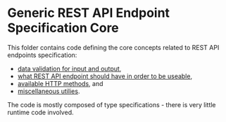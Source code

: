# Generic REST API Endpoint Specification Core
This folder contains code defining the core concepts related to REST API endpoints specification:
- [data validation for input and output](./data.ts),
- [what REST API endpoint should have in order to be useable](./endpoint.ts),
- [available HTTP methods](./methods.ts), and
- [miscellaneous utilies](./utils.ts).

The code is mostly composed of type specifications - there is very little runtime code involved.
